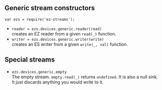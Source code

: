 ## Generic stream constructors

`var ezs = require('ez-streams');`

* `reader = ezs.devices.generic.reader(read)`  
  creates an EZ reader from a given `read(_)` function.
* `writer = ezs.devices.generic.writer(write)`  
  creates an ES writer from a given `write(_, val)` function.
## Special streams

* `ezs.devices.generic.empty`  
  The empty stream. `empty.read(_)` returns `undefined`.
  It is also a null sink. It just discards anything you would write to it.

